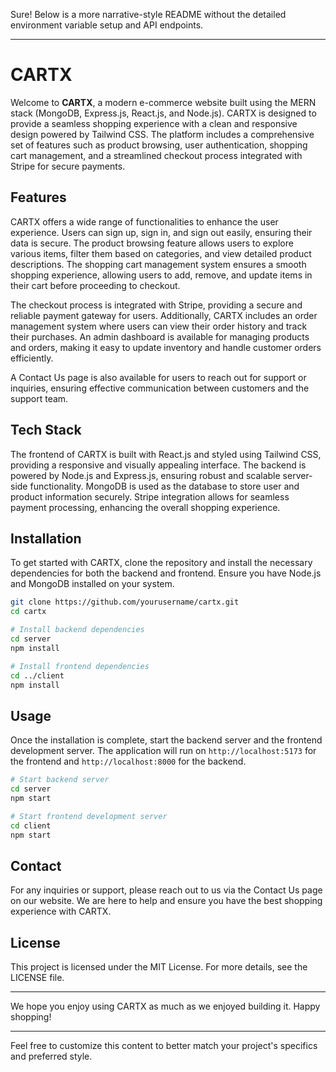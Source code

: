 Sure! Below is a more narrative-style README without the detailed environment variable setup and API endpoints.

---

# CARTX

Welcome to **CARTX**, a modern e-commerce website built using the MERN stack (MongoDB, Express.js, React.js, and Node.js). CARTX is designed to provide a seamless shopping experience with a clean and responsive design powered by Tailwind CSS. The platform includes a comprehensive set of features such as product browsing, user authentication, shopping cart management, and a streamlined checkout process integrated with Stripe for secure payments.

## Features

CARTX offers a wide range of functionalities to enhance the user experience. Users can sign up, sign in, and sign out easily, ensuring their data is secure. The product browsing feature allows users to explore various items, filter them based on categories, and view detailed product descriptions. The shopping cart management system ensures a smooth shopping experience, allowing users to add, remove, and update items in their cart before proceeding to checkout.

The checkout process is integrated with Stripe, providing a secure and reliable payment gateway for users. Additionally, CARTX includes an order management system where users can view their order history and track their purchases. An admin dashboard is available for managing products and orders, making it easy to update inventory and handle customer orders efficiently.

A Contact Us page is also available for users to reach out for support or inquiries, ensuring effective communication between customers and the support team.

## Tech Stack

The frontend of CARTX is built with React.js and styled using Tailwind CSS, providing a responsive and visually appealing interface. The backend is powered by Node.js and Express.js, ensuring robust and scalable server-side functionality. MongoDB is used as the database to store user and product information securely. Stripe integration allows for seamless payment processing, enhancing the overall shopping experience.

## Installation

To get started with CARTX, clone the repository and install the necessary dependencies for both the backend and frontend. Ensure you have Node.js and MongoDB installed on your system. 

```bash
git clone https://github.com/yourusername/cartx.git
cd cartx

# Install backend dependencies
cd server
npm install

# Install frontend dependencies
cd ../client
npm install
```

## Usage

Once the installation is complete, start the backend server and the frontend development server. The application will run on `http://localhost:5173` for the frontend and `http://localhost:8000` for the backend.

```bash
# Start backend server
cd server
npm start

# Start frontend development server
cd client
npm start
```

## Contact

For any inquiries or support, please reach out to us via the Contact Us page on our website. We are here to help and ensure you have the best shopping experience with CARTX. 

## License

This project is licensed under the MIT License. For more details, see the LICENSE file.

---

We hope you enjoy using CARTX as much as we enjoyed building it. Happy shopping!

---

Feel free to customize this content to better match your project's specifics and preferred style.